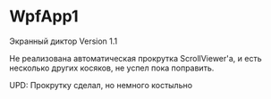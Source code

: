 # WpfApp1
Экранный диктор
Version 1.1

Не реализована автоматическая прокрутка ScrollViewer'а, и есть несколько других косяков, не успел пока поправить.


UPD: Прокрутку сделал, но немного костыльно
